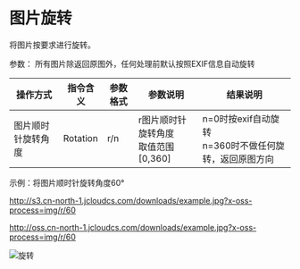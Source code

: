 # 图片旋转

将图片按要求进行旋转。

参数：
所有图片除返回原图外，任何处理前默认按照EXIF信息自动旋转

|操作方式|指令含义|参数格式|参数说明|结果说明|
|-|-|-|-|-|
|图片顺时针旋转角度|Rotation|r/n|r图片顺时针旋转角度<br>取值范围[0,360]|n=0时按exif自动旋转<br>n=360时不做任何旋转，返回原图方向|

示例：将图片顺时针旋转角度60°

http://s3.cn-north-1.jcloudcs.com/downloads/example.jpg?x-oss-process=img/r/60

http://oss.cn-north-1.jcloudcs.com/downloads/example.jpg?x-oss-process=img/r/60

![旋转](https://github.com/jdcloudcom/cn/blob/edit/image/Object-Storage-Service/OSS-059.jpg)
